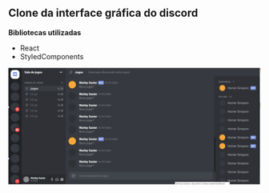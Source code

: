 ## Clone da interface gráfica do discord

**Bibliotecas utilizadas**
* React
* StyledComponents

![](discordUI.PNG)